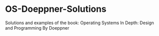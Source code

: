 OS-Doeppner-Solutions
=====================

Solutions and examples of the book: Operating Systems In Depth: Design and Programming By Doeppner
